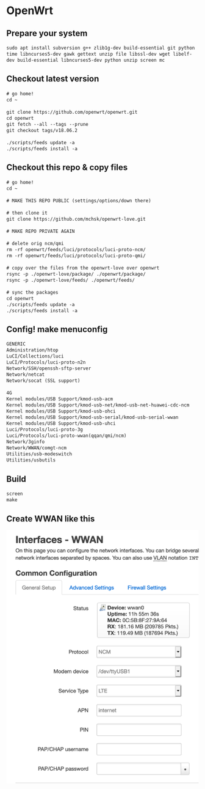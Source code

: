 # OpenWrt

## Prepare your system
```
sudo apt install subversion g++ zlib1g-dev build-essential git python time libncurses5-dev gawk gettext unzip file libssl-dev wget libelf-dev build-essential libncurses5-dev python unzip screen mc
```

## Checkout latest version
```
# go home!
cd ~

git clone https://github.com/openwrt/openwrt.git
cd openwrt
git fetch --all --tags --prune
git checkout tags/v18.06.2

./scripts/feeds update -a
./scripts/feeds install -a
```

## Checkout this repo & copy files
```
# go home!
cd ~

# MAKE THIS REPO PUBLIC (settings/options/down there)

# then clone it
git clone https://github.com/mchsk/openwrt-love.git

# MAKE REPO PRIVATE AGAIN

# delete orig ncm/qmi
rm -rf openwrt/feeds/luci/protocols/luci-proto-ncm/
rm -rf openwrt/feeds/luci/protocols/luci-proto-qmi/

# copy over the files from the openwrt-love over openwrt
rsync -p ./openwrt-love/package/ ./openwrt/package/
rsync -p ./openwrt-love/feeds/ ./openwrt/feeds/

# sync the packages
cd openwrt
./scripts/feeds update -a
./scripts/feeds install -a
```

## Config! make menuconfig
```
GENERIC
Administration/htop
LuCI/Collections/luci
LuCI/Protocols/luci-proto-n2n
Network/SSH/openssh-sftp-server
Network/netcat
Network/socat (SSL support)

4G
Kernel modules/USB Support/kmod-usb-acm
Kernel modules/USB Support/kmod-usb-net/kmod-usb-net-huawei-cdc-ncm
Kernel modules/USB Support/kmod-usb-ohci
Kernel modules/USB Support/kmod-usb-serial/kmod-usb-serial-wwan
Kernel modules/USB Support/kmod-usb-uhci
Luci/Protocols/luci-proto-3g
Luci/Protocols/luci-proto-wwan(qqan/qmi/ncm)
Network/3ginfo
Network/WWAN/comgt-ncm
Utilities/usb-modeswitch
Utilities/usbutils
```

## Build
```
screen
make
```

## Create WWAN like this
![wwan](https://github.com/mchsk/openwrt-love/raw/master/img/wwan.png "wwan")

